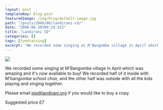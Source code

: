 ```yaml
---
layout: post
templateKey: blog-post
featuredImage: /img/blog/default-image.jpg
path: "/posts/2008/06/landirani-cd/"
date: "2008-06-26T09:29:32Z"
title: "Landirani CD"
categories: []
tags: [fundraising]
excerpt: "We recorded some singing at M'Bangombe village in April which was amazing and it's now available to..."
---
```


![](https://www.landirani.org/image_library/news/thumb-200x200/49945c5c03763front.jpg)

We recorded some singing at M'Bangombe village in April which was amazing and it's now available to buy! We recorded half of it inside with M'bangombe school choir, and the other half was outside with all the kids playing and singing together.

Please email pip@landirani.org if you would like to buy a copy. 

Suggested price £7